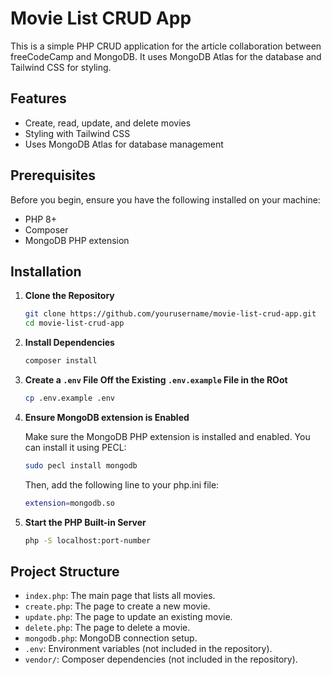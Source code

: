 # Movie List CRUD App

This is a simple PHP CRUD application for the article collaboration between freeCodeCamp and MongoDB. It uses MongoDB Atlas for the database and Tailwind CSS for styling.

## Features

- Create, read, update, and delete movies
- Styling with Tailwind CSS
- Uses MongoDB Atlas for database management

## Prerequisites

Before you begin, ensure you have the following installed on your machine:

- PHP 8+
- Composer
- MongoDB PHP extension

## Installation

1. **Clone the Repository**

   ```bash
   git clone https://github.com/yourusername/movie-list-crud-app.git
   cd movie-list-crud-app
   ```

2. **Install Dependencies**

   ```bash
   composer install
   ```

3. **Create a `.env` File Off the Existing `.env.example` File in the ROot**

   ```bash
   cp .env.example .env
   ```

4. **Ensure MongoDB extension is Enabled**

   Make sure the MongoDB PHP extension is installed and enabled. You can install it using PECL:

   ```bash
   sudo pecl install mongodb
   ```

   Then, add the following line to your php.ini file:

   ```bash
   extension=mongodb.so
   ```

5. **Start the PHP Built-in Server**

   ```bash
   php -S localhost:port-number
   ```

## Project Structure

- `index.php`: The main page that lists all movies.
- `create.php`: The page to create a new movie.
- `update.php`: The page to update an existing movie.
- `delete.php`: The page to delete a movie.
- `mongodb.php`: MongoDB connection setup.
- `.env`: Environment variables (not included in the repository).
- `vendor/`: Composer dependencies (not included in the repository).
